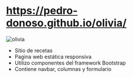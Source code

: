 # https://pedro-donoso.github.io/olivia/

![olivia](https://github.com/pedro-donoso/olivia/assets/68760595/84e912cf-9ffe-4ef2-bb37-30c9ae5434f9)

- Sitio de recetas
- Pagina web estática responsiva
- Utilizo componentes del framework Bootstrap
- Contiene navbar, columnas y formulario
